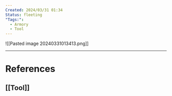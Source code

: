 ```yaml
---
Created: 2024/03/31 01:34
Status: fleeting
"Tags:":
  - Armory
  - Tool
---
```

![[Pasted image 20240331013413.png]]

---
# References
## [[Tool]]